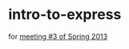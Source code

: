 intro-to-express
================

for [meeting #3 of Spring 2013](http://ccorgs.com/events/51059dde06dacb0200000001)
